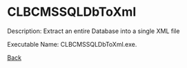 
# CLBCMSSQLDbToXml

Description:
Extract an entire Database into a single XML file
          
Executable Name: CLBCMSSQLDbToXml.exe.

<a href="../../README.md">Back</a>